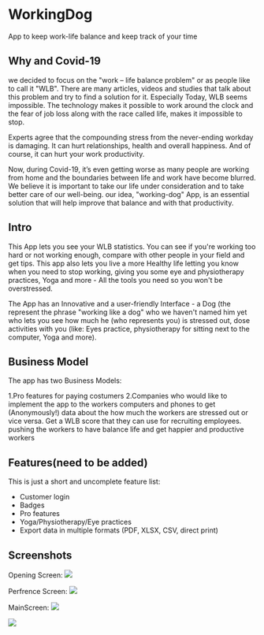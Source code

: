 # WorkingDog
App to keep work-life balance and keep track of your time

## Why and Covid-19

we decided to focus on the "work – life balance problem" or as people like to call it "WLB". There are many articles, videos and studies that talk about this problem and try to find a solution for it. Especially Today, WLB seems impossible. The technology makes it possible to work around the clock and the fear of job loss along with the race called life, makes it impossible to stop.

Experts agree that the compounding stress from the never-ending workday is damaging. It can hurt relationships, health and overall happiness. And of course, it can hurt your work productivity.

Now, during Covid-19, it’s even getting worse as many people are working from home and the boundaries between life and work have become blurred.
We believe it is important to take our life under consideration and to take better care of our well-being. our idea, "working-dog" App, is an essential solution that will help improve that balance and with that productivity.

## Intro

This App lets you see your WLB statistics. 
You can see if you're working too hard or not working enough, compare with other people in your field and get tips.
This app also lets you live a more Healthy life letting you know when you need to stop working, giving you some eye and physiotherapy practices, Yoga and more - All the tools you need so you won't be overstressed. 

The App has an Innovative and a user-friendly Interface - a Dog (the represent the phrase "working like a dog" who we haven't named him yet who lets you see how much he (who represents you) is stressed out, dose activities with you (like: Eyes practice, physiotherapy for sitting next to the computer, Yoga and more).

## Business Model
The app has two Business Models:

1.Pro features for paying costumers
2.Companies who would like to implement the app to the workers computers and phones to get (Anonymously!) data about the how much the workers are stressed out or vice versa.
  Get a WLB score that they can use for recruiting employees. pushing the workers to have balance life and get happier and productive workers 

## Features(need to be added)

This is just a short and uncomplete feature list:

* Customer login
* Badges
* Pro features 
* Yoga/Physiotherapy/Eye practices
* Export data in multiple formats (PDF, XLSX, CSV, direct print)

## Screenshots

Opening Screen:
![](Screenshots/WelcomingScreen.jpeg)


Perfrence Screen:
![](Screenshots/PerfrencesScreen.jpeg)


MainScreen:
![](Screenshots/MainScreenLetsDoThis.jpeg)


![](Screenshots/MainScreenWorkingHard.jpeg)
